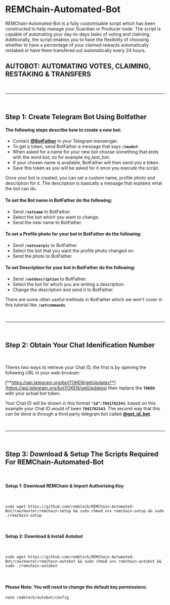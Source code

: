 # REMChain-Automated-Bot

REMChain-Automated-Bot is a fully customisable script which has been constructed to help manage your Guardian or Producer node. The script is capable of automating your day-to-days tasks of voting and claiming. Additionally, the script enables you to have the flexibility of choosing whether to have a percentage of your claimed rewards automatically restaked or have them transfered out automatically every 24 hours.


##

## AUTOBOT: AUTOMATING VOTES, CLAIMING, RESTAKING & TRANSFERS

<br>

***

<br>

## Step 1: Create Telegram Bot Using Botfather

#### The following steps describe how to create a new bot:

* Contact [**@BotFather**](https://telegram.me/BotFather) in your Telegram messenger.
* To get a token, send BotFather a message that says **`/newbot`**.
* When asked for a name for your new bot choose something that ends with the word bot, so for example my_test_bot.
* If your chosen name is available, BotFather will then send you a token.
* Save this token as you will be asked for it once you execute the script.

Once your bot is created, you can set a custom name, profile photo and description for it. The description is basically a message that explains what the bot can do.

#### To set the Bot name in BotFather do the following:

* Send **`/setname`** to BotFather.
* Select the bot which you want to change.
* Send the new name to BotFather.

#### To set a Profile photo for your bot in BotFather do the following:

* Send **`/setuserpic`** to BotFather.
* Select the bot that you want the profile photo changed on.
* Send the photo to BotFather.

#### To set Description for your bot in BotFather do the following:

* Send **`/setdescription`** to BotFather.
* Select the bot for which you are writing a description.
* Change the description and send it to BotFather.

There are some other useful methods in BotFather which we won't cover in this tutorial like **`/setcommands`**.

<br>

***

<br>

## Step 2: Obtain Your Chat Idenification Number

<br>

Theres two ways to retrieve your Chat ID, the first is by opening the following URL in your web-browser: 

[**https://api.telegram.org/botTOKEN/getUpdates**](https://api.telegram.org/botTOKEN/getUpdates) then replace the **`TOKEN`** with your actual bot token.

Your Chat ID will be shown in this format **`"id":7041782343`**, based on this example your Chat ID would of been **`7041782343`**. The second way that this can be done is through a third party telegram bot called [**@get_id_bot**](https://telegram.me/get_id_bot).

<br>

***

<br>

## Step 3: Download & Setup The Scripts Required For REMChain-Automated-Bot

<br>

#### Setup 1: Download REMChain & Import Authorising Key

<br>

```
sudo wget https://github.com/remblock/REMChain-Automated-Bot/raw/master/remchain-setup && sudo chmod u+x remchain-setup && sudo ./remchain-setup
```
<br>
  
#### Setup 2: Download & Install Autobot

<br>

```
sudo wget https://github.com/remblock/REMChain-Automated-Bot/raw/master/remchain-autobot && sudo chmod u+x remchain-autobot && sudo ./remchain-autobot
```

<br>

#### Please Note: You will need to change the default key permissions:

```
nano remblock/autobot/config
```
